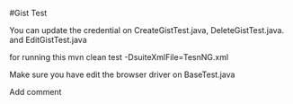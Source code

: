 #Gist Test

You can update the credential on CreateGistTest.java, DeleteGistTest.java. and EditGistTest.java

for running this
mvn clean test -DsuiteXmlFile=TesnNG.xml

Make sure you have edit the browser driver on BaseTest.java

Add comment